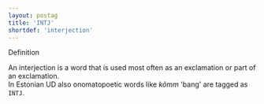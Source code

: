 ```yaml
---
layout: postag
title: 'INTJ'
shortdef: 'interjection'
---
```


Definition


An interjection is a word that is used most often as an exclamation or part of an exclamation.<br/>
In Estonian UD also onomatopoetic words like <i>kõmm</i> 'bang' are tagged as <code>INTJ</code>.
<!-- Interlanguage links updated So kvě 14 19:01:48 CEST 2022 -->
